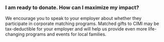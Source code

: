 ### I am ready to donate. How can I maximize my impact?

We encourage you to speak to your employer about whether they participate in corporate matching programs. Matched gifts to CIMI may be tax-deductible for your employer and will help us provide even more life-changing programs and events for local families.
